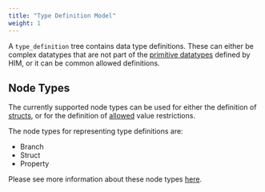 ```yaml
---
title: "Type Definition Model"
weight: 1
---
```


A `type_definition` tree contains data type definitions.
These can either be complex datatypes that are not part of the
[primitive datatypes](/hierarchical_information_model/common_rule_set/data_entry/datatypes#primitive-datatypes) defined by HIM,
or it can be common allowed definitions.

## Node Types
The currently supported node types can be used for either the definition of [structs](https://en.wikipedia.org/wiki/Composite_data_type),
or for the definition of [allowed](/hierarchical_information_model/common_rule_set/data_entry/value_restrictions/#allowed) value restrictions.

The node types for representing type definitions are:
- Branch
- Struct
- Property

Please see more information about these node types [here](/hierarchical_information_model/common_rule_set/node_types/).
